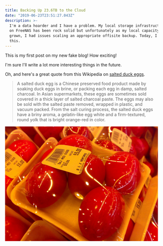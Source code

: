 ```yaml
---
title: Backing Up 23.6TB to the Cloud
date: "2019-06-23T23:51:27.043Z"
description: >-
  I'm a data hoarder and I have a problem. My local storage infrastructure built
  on FreeNAS has been rock solid but unfortunately as my local capacity has
  grown, I had issues scaling an appropriate offisite backup. Today, I'm solving
  this.
---
```


This is my first post on my new fake blog! How exciting!

I'm sure I'll write a lot more interesting things in the future.

Oh, and here's a great quote from this Wikipedia on
[salted duck eggs](http://en.wikipedia.org/wiki/Salted_duck_egg).

> A salted duck egg is a Chinese preserved food product made by soaking duck
> eggs in brine, or packing each egg in damp, salted charcoal. In Asian
> supermarkets, these eggs are sometimes sold covered in a thick layer of salted
> charcoal paste. The eggs may also be sold with the salted paste removed,
> wrapped in plastic, and vacuum packed. From the salt curing process, the
> salted duck eggs have a briny aroma, a gelatin-like egg white and a
> firm-textured, round yolk that is bright orange-red in color.

![Chinese Salty Egg](./salty_egg.jpg)
